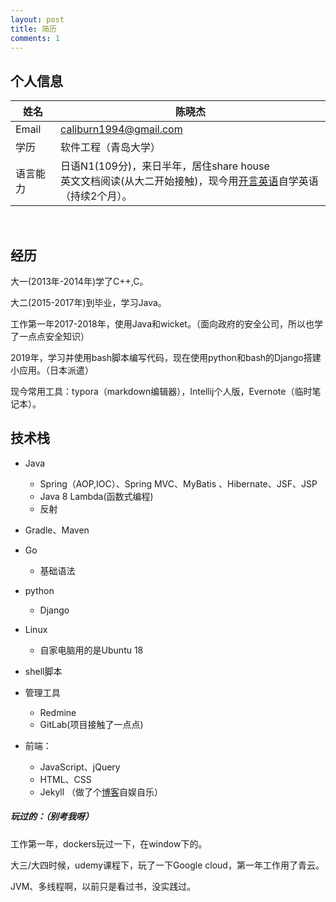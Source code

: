 ```yaml
---
layout: post
title: 简历
comments: 1
---
```




## 个人信息

| 姓名     | 陈晓杰                                                       |
| -------- | ------------------------------------------------------------ |
| Email    | caliburn1994@gmail.com                                       |
| 学历     | 软件工程（青岛大学）                                         |
| 语言能力 | 日语N1(109分)，来日半年，居住share house<br />英文文档阅读(从大二开始接触)，现今用[开言英语](https://openlanguage.com/)自学英语（持续2个月）。 |

<br>

## 经历

大一(2013年-2014年)学了C++,C。

大二(2015-2017年)到毕业，学习Java。

工作第一年2017-2018年，使用Java和wicket。（面向政府的安全公司，所以也学了一点点安全知识）

2019年，学习并使用bash脚本编写代码，现在使用python和bash的Django搭建小应用。（日本派遣）



现今常用工具：typora（markdown编辑器），Intellij个人版，Evernote（临时笔记本）。



## 技术栈

- Java
  - Spring（AOP,IOC）、Spring MVC、MyBatis 、Hibernate、JSF、JSP
  - Java 8 Lambda(函数式编程)
  - 反射
  
- Gradle、Maven
  
- Go

  - 基础语法

- python

  - Django

- Linux

  - 自家电脑用的是Ubuntu 18

- shell脚本

- 管理工具

  - Redmine
  - GitLab(项目接触了一点点)

- 前端：

  - JavaScript、jQuery
  - HTML、CSS
  - Jekyll （做了个[博客](https://kyakya.icu/tags)自娱自乐）

  

  

##### 玩过的：（别考我呀）

工作第一年，dockers玩过一下，在window下的。

大三/大四时候，udemy课程下，玩了一下Google cloud，第一年工作用了青云。

JVM、多线程啊，以前只是看过书，没实践过。